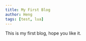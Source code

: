 ```yaml
---
title: My First Blog
author: Heng
tags: [test, lua]
---
```


This is my first blog, hope you like it.

